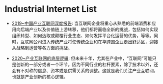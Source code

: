 # Industrial Internet List

- [2019~中国产业互联网深度报告](https://mp.weixin.qq.com/s/kLlVRQhoLSr2vZKHEksaKw): 当互联网企业将重心从熟悉的前端消费和应用向后端产业以及价值链上游转移，他们都将面临全新的挑战，包括如何实现组织转型、如何选取或颠覆行业生态、如何发挥平台化运营的优势，等等。同时，互联网公司进入传统产业将使传统企业和在华跨国企业走出舒适区，迎接从战略到运营等各方面的挑战。

- [2020~产业互联网的底层逻辑](https://mp.weixin.qq.com/s/98B2ZkPUqGmH7n9G8CDeIg): 但未来十年，尤其在产业中，“互联网”可能只是创新的一部分或者一个环节。因为不同行业的杠杆要素，除了技术以外，还会有不对称的信息、资本或是供需关系的调整。这就是我们关注产业互联网，也就是产业创新的核心逻辑。
